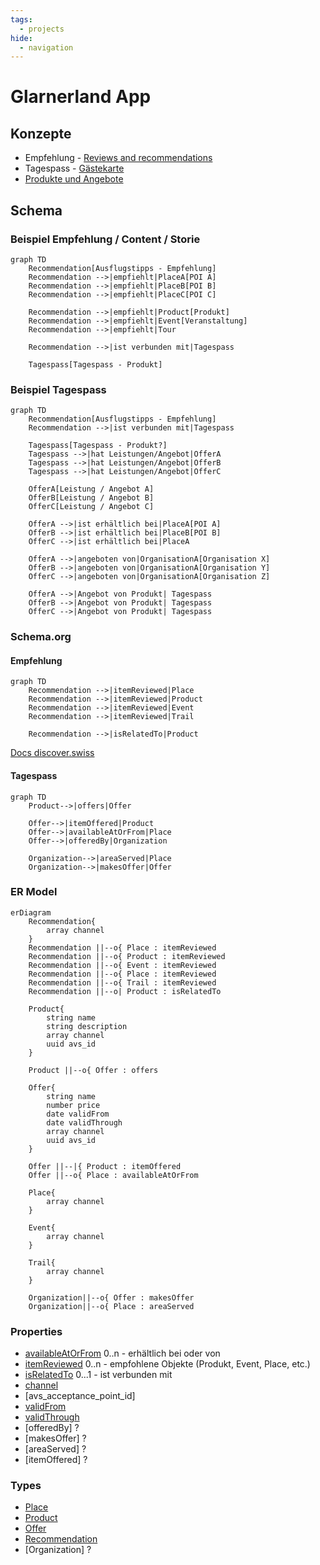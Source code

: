 ```yaml
---
tags:
  - projects
hide:
  - navigation
---
```


# Glarnerland App

## Konzepte

* Empfehlung - [Reviews and recommendations]
* Tagespass - [Gästekarte]
* [Produkte und Angebote]

[Reviews and recommendations]: ../concepts/reviews-and-recommendations.md
[Gästekarte]: ../concepts/gaestekarte.md
[Produkte und Angebote]: ../concepts/produkte-und-angebote.md

## Schema

### Beispiel Empfehlung / Content / Storie

``` mermaid
graph TD
    Recommendation[Ausflugstipps - Empfehlung]
    Recommendation -->|empfiehlt|PlaceA[POI A]
    Recommendation -->|empfiehlt|PlaceB[POI B]
    Recommendation -->|empfiehlt|PlaceC[POI C]

    Recommendation -->|empfiehlt|Product[Produkt]
    Recommendation -->|empfiehlt|Event[Veranstaltung]
    Recommendation -->|empfiehlt|Tour

    Recommendation -->|ist verbunden mit|Tagespass

    Tagespass[Tagespass - Produkt]
```

### Beispiel Tagespass
``` mermaid
graph TD
    Recommendation[Ausflugstipps - Empfehlung]
    Recommendation -->|ist verbunden mit|Tagespass

    Tagespass[Tagespass - Produkt?]
    Tagespass -->|hat Leistungen/Angebot|OfferA
    Tagespass -->|hat Leistungen/Angebot|OfferB
    Tagespass -->|hat Leistungen/Angebot|OfferC
    
    OfferA[Leistung / Angebot A]
    OfferB[Leistung / Angebot B]
    OfferC[Leistung / Angebot C]

    OfferA -->|ist erhältlich bei|PlaceA[POI A]
    OfferB -->|ist erhältlich bei|PlaceB[POI B]
    OfferC -->|ist erhältlich bei|PlaceA

    OfferA -->|angeboten von|OrganisationA[Organisation X]
    OfferB -->|angeboten von|OrganisationA[Organisation Y]
    OfferC -->|angeboten von|OrganisationA[Organisation Z]

    OfferA -->|Angebot von Produkt| Tagespass
    OfferB -->|Angebot von Produkt| Tagespass
    OfferC -->|Angebot von Produkt| Tagespass
```

### Schema.org

#### Empfehlung
``` mermaid
graph TD
    Recommendation -->|itemReviewed|Place
    Recommendation -->|itemReviewed|Product
    Recommendation -->|itemReviewed|Event
    Recommendation -->|itemReviewed|Trail

    Recommendation -->|isRelatedTo|Product
```

[Docs discover.swiss ](https://docs.discover.swiss/dev/concepts/reviews-and-recommendations/)

#### Tagespass
``` mermaid
graph TD
    Product-->|offers|Offer

    Offer-->|itemOffered|Product
    Offer-->|availableAtOrFrom|Place
    Offer-->|offeredBy|Organization
    
    Organization-->|areaServed|Place
    Organization-->|makesOffer|Offer
```

### ER Model

``` mermaid
erDiagram
    Recommendation{
        array channel
    }
    Recommendation ||--o{ Place : itemReviewed
    Recommendation ||--o{ Product : itemReviewed
    Recommendation ||--o{ Event : itemReviewed
    Recommendation ||--o{ Place : itemReviewed
    Recommendation ||--o{ Trail : itemReviewed
    Recommendation ||--o| Product : isRelatedTo

    Product{
        string name
        string description
        array channel
        uuid avs_id
    }

    Product ||--o{ Offer : offers

    Offer{
        string name
        number price
        date validFrom
        date validThrough
        array channel
        uuid avs_id
    }

    Offer ||--|{ Product : itemOffered
    Offer ||--o{ Place : availableAtOrFrom

    Place{
        array channel
    }

    Event{
        array channel
    }

    Trail{
        array channel
    }

    Organization||--o{ Offer : makesOffer
    Organization||--o{ Place : areaServed
```

### Properties

* [availableAtOrFrom] 0..n - erhältlich bei oder von
* [itemReviewed] 0..n - empfohlene Objekte (Produkt, Event, Place, etc.)
* [isRelatedTo] 0...1 - ist verbunden mit 
* [channel]
* [avs_acceptance_point_id]
* [validFrom]
* [validThrough]
* [offeredBy] ?
* [makesOffer] ?
* [areaServed] ?
* [itemOffered] ?

[availableAtOrFrom]: ../../schema/availableAtOrFrom.md
[itemReviewed]: ../../schema/itemReviewed.md
[isRelatedTo]: ../../schema/isRelatedTo.md
[channel]: ../../schema/channel.md
[avs_id]: ../../schema/avs_id.md
[validFrom]: ../../schema/validFrom.md
[validThrough]: ../../schema/validThrough.md

### Types

* [Place]
* [Product]
* [Offer]
* [Recommendation]
* [Organization] ?

[Place]: ../../schema/Place.md
[Product]: ../../schema/Product.md
[Offer]: ../../schema/Offer.md
[Recommendation]: ../../schema/Recommendation.md
